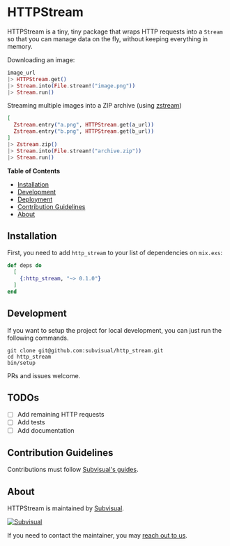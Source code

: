 HTTPStream
==========

HTTPStream is a tiny, tiny package that wraps HTTP requests into a `Stream` so
that you can manage data on the fly, without keeping everything in memory.

Downloading an image:

```elixir
image_url
|> HTTPStream.get()
|> Stream.into(File.stream!("image.png"))
|> Stream.run()
```

Streaming multiple images into a ZIP archive (using [zstream](zstream))

```elixir
[
  Zstream.entry("a.png", HTTPStream.get(a_url))
  Zstream.entry("b.png", HTTPStream.get(b_url))
]
|> Zstream.zip()
|> Stream.into(File.stream!("archive.zip"))
|> Stream.run()
```

**Table of Contents**

* [Installation](#installation)
* [Development](#development)
* [Deployment](#deployment)
* [Contribution Guidelines](#contribution-guidelines)
* [About](#about)

Installation
------------

First, you need to add `http_stream` to your list of dependencies on `mix.exs`:

```elixir
def deps do
  [
    {:http_stream, "~> 0.1.0"}
  ]
end
```

Development
-----------

If you want to setup the project for local development, you can just run the
following commands.

```
git clone git@github.com:subvisual/http_stream.git
cd http_stream
bin/setup
```

PRs and issues welcome.

## TODOs

- [ ] Add remaining HTTP requests
- [ ] Add tests
- [ ] Add documentation

Contribution Guidelines
-----------------------

Contributions must follow [Subvisual's guides](https://github.com/subvisual/guides).

About
-----

HTTPStream is maintained by [Subvisual](http://subvisual.co).

[![Subvisual](https://raw.githubusercontent.com/subvisual/guides/master/github/templates/subvisual_logo_with_name.png)](http://subvisual.co)

If you need to contact the maintainer, you may <a href="mailto:contact@subvisual.co">reach out to us</a>.


[zstream]: https://github.com/ananthakumaran/zstream
